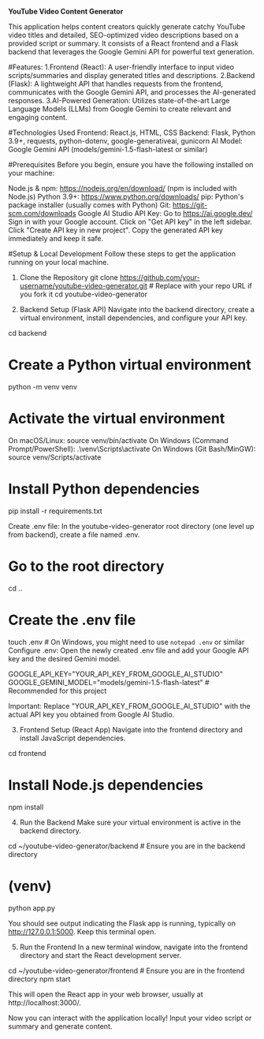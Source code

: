 **YouTube Video Content Generator**

This application helps content creators quickly generate catchy YouTube video titles and detailed, SEO-optimized video descriptions based on a provided script or summary. It consists of a React frontend and a Flask backend that leverages the Google Gemini API for powerful text generation.

#Features:
1.Frontend (React): A user-friendly interface to input video scripts/summaries and display generated titles and descriptions.
2.Backend (Flask): A lightweight API that handles requests from the frontend, communicates with the Google Gemini API, and processes the AI-generated responses.
3.AI-Powered Generation: Utilizes state-of-the-art Large Language Models (LLMs) from Google Gemini to create relevant and engaging content.


#Technologies Used
Frontend: React.js, HTML, CSS
Backend: Flask, Python 3.9+, requests, python-dotenv, google-generativeai, gunicorn
AI Model: Google Gemini API (models/gemini-1.5-flash-latest or similar)

#Prerequisites
Before you begin, ensure you have the following installed on your machine:

Node.js & npm: https://nodejs.org/en/download/ (npm is included with Node.js)
Python 3.9+: https://www.python.org/downloads/
pip: Python's package installer (usually comes with Python)
Git: https://git-scm.com/downloads
Google AI Studio API Key:
  Go to https://ai.google.dev/
  Sign in with your Google account.
  Click on "Get API key" in the left sidebar.
  Click "Create API key in new project".
  Copy the generated API key immediately and keep it safe.


#Setup & Local Development
Follow these steps to get the application running on your local machine.

1. Clone the Repository
git clone https://github.com/your-username/youtube-video-generator.git # Replace with your repo URL if you fork it
cd youtube-video-generator

2. Backend Setup (Flask API)
Navigate into the backend directory, create a virtual environment, install dependencies, and configure your API key.

cd backend

# Create a Python virtual environment
python -m venv venv

# Activate the virtual environment
  On macOS/Linux:
    source venv/bin/activate
  On Windows (Command Prompt/PowerShell):
    .\venv\Scripts\activate
  On Windows (Git Bash/MinGW):
    source venv/Scripts/activate
# Install Python dependencies
pip install -r requirements.txt

Create .env file: In the youtube-video-generator root directory (one level up from backend), create a file named .env.

# Go to the root directory
cd ..

# Create the .env file
touch .env # On Windows, you might need to use `notepad .env` or similar
Configure .env: Open the newly created .env file and add your Google API key and the desired Gemini model.

GOOGLE_API_KEY="YOUR_API_KEY_FROM_GOOGLE_AI_STUDIO"
GOOGLE_GEMINI_MODEL="models/gemini-1.5-flash-latest" # Recommended for this project

Important: Replace "YOUR_API_KEY_FROM_GOOGLE_AI_STUDIO" with the actual API key you obtained from Google AI Studio.

3. Frontend Setup (React App)
Navigate into the frontend directory and install JavaScript dependencies.

cd frontend

# Install Node.js dependencies
npm install

4. Run the Backend
Make sure your virtual environment is active in the backend directory.

cd ~/youtube-video-generator/backend # Ensure you are in the backend directory

# (venv)
python app.py

You should see output indicating the Flask app is running, typically on http://127.0.0.1:5000. Keep this terminal open.

5. Run the Frontend
In a new terminal window, navigate into the frontend directory and start the React development server.

cd ~/youtube-video-generator/frontend # Ensure you are in the frontend directory
npm start

This will open the React app in your web browser, usually at http://localhost:3000/.

Now you can interact with the application locally! Input your video script or summary and generate content.
